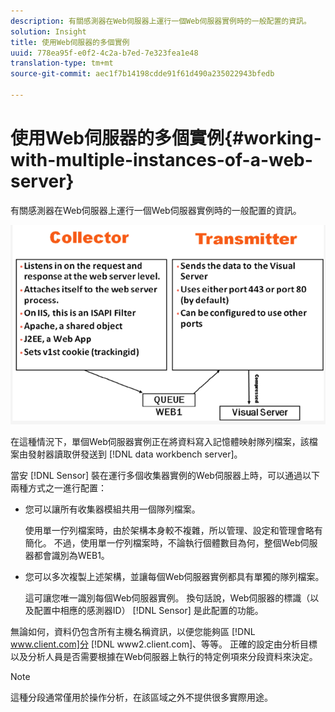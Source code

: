 ```yaml
---
description: 有關感測器在Web伺服器上運行一個Web伺服器實例時的一般配置的資訊。
solution: Insight
title: 使用Web伺服器的多個實例
uuid: 778ea95f-e0f2-4c2a-b7ed-7e323fea1e48
translation-type: tm+mt
source-git-commit: aec1f7b14198cdde91f61d490a235022943bfedb

---
```



# 使用Web伺服器的多個實例{#working-with-multiple-instances-of-a-web-server}

有關感測器在Web伺服器上運行一個Web伺服器實例時的一般配置的資訊。

![](assets/web_inst.png)

在這種情況下，單個Web伺服器實例正在將資料寫入記憶體映射隊列檔案，該檔案由發射器讀取併發送到 [!DNL data workbench server]。

當安 [!DNL Sensor] 裝在運行多個收集器實例的Web伺服器上時，可以通過以下兩種方式之一進行配置：

* 您可以讓所有收集器模組共用一個隊列檔案。

   使用單一佇列檔案時，由於架構本身較不複雜，所以管理、設定和管理會略有簡化。 不過，使用單一佇列檔案時，不論執行個體數目為何，整個Web伺服器都會識別為WEB1。

* 您可以多次複製上述架構，並讓每個Web伺服器實例都具有單獨的隊列檔案。

   這可讓您唯一識別每個Web伺服器實例。 換句話說，Web伺服器的標識（以及配置中相應的感測器ID） [!DNL Sensor] 是此配置的功能。

無論如何，資料仍包含所有主機名稱資訊，以便您能夠區 [!DNL www.client.com]分 [!DNL www2.client.com]、等等。 正確的設定由分析目標以及分析人員是否需要根據在Web伺服器上執行的特定例項來分段資料來決定。

>[!NOTE]
>
>這種分段通常僅用於操作分析，在該區域之外不提供很多實際用途。

